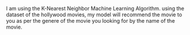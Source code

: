 I am using the K-Nearest Neighbor Machine Learning Algorithm.
using the dataset of the hollywood movies, my model will recommend the movie to you as per the genere of the movie you looking for by the name of the movie.
